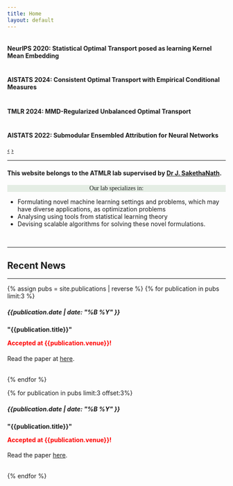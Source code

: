 ```yaml
---
title: Home
layout: default
---
```

<body>
   <div class="container">
      <div class="row-fluid">
         <div class="span12">
            <div id="main-carousel" class="carousel slide">
               <div class="carousel-inner">
                  <div class="item active">
                     <img src="images/ot_kme.jpg" class="carousel-image" alt="">
                     <div class="carousel-caption">
                        <h4>NeurIPS 2020: Statistical Optimal Transport posed as learning Kernel Mean Embedding</h4>
                        <p></p>
                     </div>
                  </div>
                  <div class="item">
                     <img src="images/cot.jpg" class="carousel-image" alt="">                      
                     <div class="carousel-caption">
                        <h4>AISTATS 2024: Consistent Optimal Transport with Empirical Conditional Measures</h4>
                        <!-- -->
                        <p></p>
                     </div>
                  </div>
                  <div class="item">
                     <img src="images/uot.jpg" class="carousel-image" alt="">                      
                     <div class="carousel-caption">
                        <h4>TMLR 2024: MMD-Regularized Unbalanced Optimal Transport</h4>
                        <!-- -->
                        <p></p>
                     </div>
                  </div>                     
                  <div class="item">
                     <img src="images/sea-nn.jpg" class="carousel-image" alt="">                      
                     <div class="carousel-caption">
                        <h4>AISTATS 2022: Submodular Ensembled Attribution for Neural Networks</h4>
                        <p></p>
                     </div>
                 </div>
               </div>
               <a class="left carousel-control" href="#main-carousel" data-slide="prev">‹</a>
               <a class="right carousel-control" href="#main-carousel" data-slide="next">›</a>
            </div>
         </div>
      </div>
      <hr>
      <div class="container-fluid">
         <div class="row-fluid marketing">
            <div class="span12">
			<h4> This website belongs to the ATMLR lab supervised by <a href="http://www.iith.ac.in/~saketha">Dr J. SakethaNath</a>. </h4>
			   <p style="background-color:rgba(10, 99, 10, 0.1);text-align:center;font-family:serif"> Our lab specializes in: 
               <ul>
                  <li> Formulating novel machine learning settings and problems, which may have diverse applications, as optimization problems </li>
                  <li> Analysing using tools from statistical learning theory </li>
                  <li> Devising scalable algorithms for solving these novel formulations.</li>
               </ul>
            </p>
            <br/>
            </div>
            <div class="row-fluid">
               <hr>
               <h2 class="centered">Recent News</h2>
               <hr>
            </div>
			<div class="span12">

<!-- This might be hacky, need to investigate further -->
{% assign pubs = site.publications | reverse %}
{% for publication in pubs limit:3 %}
<div class="span4 feature-item">
  <h5> 
	<span class="date">{{publication.date | date: "%B %Y" }}</span>
  </h5>
<h4 class="feature-heading">
    "{{publication.title}}"
    <p style="color:red;">Accepted at {{publication.venue}}!</p>
</h4>
<p>
Read the paper at 
<a href="{{publication.pdfurl}}">here</a>.
</p>
<br/>
</div> 
{% endfor %}
</div>
<div class="span12">
			
{% for publication in pubs limit:3 offset:3%}
<div class="span4 feature-item">
  <h5> 
	<span class="date">{{publication.date | date: "%B %Y" }}</span>
  </h5>
<h4 class="feature-heading">
    "{{publication.title}}"
    <p style="color:red;">Accepted at {{publication.venue}}!</p>
</h4>
<p>
Read the paper <a href="{{publication.pdfurl}}">here</a>.
</p>
<br/>
</div> 
{% endfor %}
</div>
</div>
</div>
</div>
</body>
